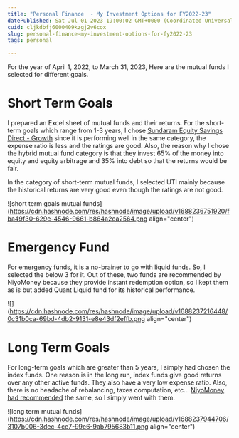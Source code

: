 ```yaml
---
title: "Personal Finance  - My Investment Options for FY2022-23"
datePublished: Sat Jul 01 2023 19:00:02 GMT+0000 (Coordinated Universal Time)
cuid: cljkdbfj6000409kzgj2v6cox
slug: personal-finance-my-investment-options-for-fy2022-23
tags: personal

---
```


For the year of April 1, 2022, to March 31, 2023, Here are the mutual funds I selected for different goals.

# Short Term Goals

I prepared an Excel sheet of mutual funds and their returns. For the short-term goals which range from 1-3 years, I chose [Sundaram Equity Savings Direct - Growth](https://www.valueresearchonline.com/funds/1306/sundaram-equity-savings-fund/) since it is performing well in the same category, the expense ratio is less and the ratings are good. Also, the reason why I chose the hybrid mutual fund category is that they invest 65% of the money into equity and equity arbitrage and 35% into debt so that the returns would be fair.

In the category of short-term mutual funds, I selected UTI mainly because the historical returns are very good even though the ratings are not good.

![short term goals mutual funds](https://cdn.hashnode.com/res/hashnode/image/upload/v1688236751920/fba49f30-629e-4546-9661-b864a2ea2564.png align="center")

# Emergency Fund

For emergency funds, it is a no-brainer to go with liquid funds. So, I selected the below 3 for it. Out of these, two funds are recommended by NiyoMoney because they provide instant redemption option, so I kept them as is but added Quant Liquid fund for its historical performance.

![](https://cdn.hashnode.com/res/hashnode/image/upload/v1688237216448/0c31b0ca-69bd-4db2-9131-e8e43df2effb.png align="center")

# Long Term Goals

For long-term goals which are greater than 5 years, I simply had chosen the index funds. One reason is in the long run, index funds give good returns over any other active funds. They also have a very low expense ratio. Also, there is no headache of rebalancing, taxes computation, etc... [NiyoMoney had recommended](https://www.niyomoney.com/blog/the-2022-list-of-recommended-mutual-funds-on-niyo-money/) the same, so I simply went with them.

![long term mutual funds](https://cdn.hashnode.com/res/hashnode/image/upload/v1688237944706/3107b006-3dec-4ce7-99e6-9ab795683b11.png align="center")